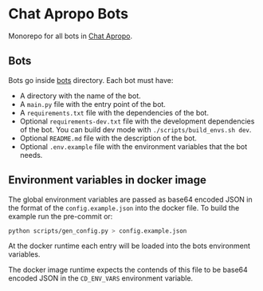 # Chat Apropo Bots
Monorepo for all bots in [Chat Apropo](irc.chat.dot.org.es).

## Bots
Bots go inside [bots](bots) directory. Each bot must have:

- A directory with the name of the bot.
- A `main.py` file with the entry point of the bot.
- A `requirements.txt` file with the dependencies of the bot.
- Optional `requirements-dev.txt` file with the development dependencies of the bot. You can build dev mode with `./scripts/build_envs.sh dev`.
- Optional `README.md` file with the description of the bot.
- Optional `.env.example` file with the environment variables that the bot needs.


## Environment variables in docker image
The global environment variables are passed as base64 encoded JSON in the format of the `config.example.json` into the docker file. To build the example run the 
pre-commit or:

```bash
python scripts/gen_config.py > config.example.json
```

At the docker runtime each entry will be loaded into the bots environment variables.

The docker image runtime expects the contends of this file to be base64 encoded JSON in the `CD_ENV_VARS` environment variable.
